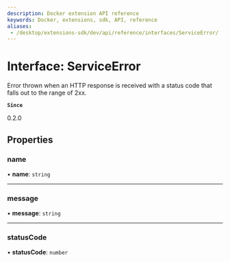 ```yaml
---
description: Docker extension API reference
keywords: Docker, extensions, sdk, API, reference
aliases:
 - /desktop/extensions-sdk/dev/api/reference/interfaces/ServiceError/
---
```


# Interface: ServiceError

Error thrown when an HTTP response is received with a status code that falls
out to the range of 2xx.

**`Since`**

0.2.0

## Properties

### name

• **name**: `string`

___

### message

• **message**: `string`

___

### statusCode

• **statusCode**: `number`

